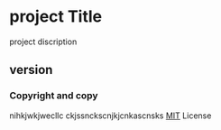 # project Title
project discription 

## version 

### Copyright and copy
nihkjwkjwecllc
ckjssnckscnjkjcnkascnsks [MIT](LICENCE.txt) License